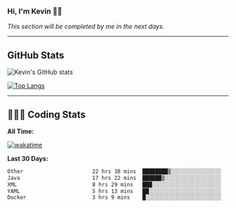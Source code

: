 ### Hi, I'm Kevin 👋🏻

_This section will be completed by me in the next days._


--- 
## GitHub Stats
![Kevin's GitHub stats](https://github-readme-stats.vercel.app/api?username=kevin-kraus&show_icons=true&theme=dark)

[![Top Langs](https://github-readme-stats.vercel.app/api/top-langs/?username=kevin-kraus&layout=compact&theme=dark)]()

---
## 🧑🏻‍💻 Coding Stats

**All Time:**

[![wakatime](https://wakatime.com/badge/user/2ee1869b-72a2-4c21-b5f7-e95432f5a1cf.svg?style=flat)](https://wakatime.com/@2ee1869b-72a2-4c21-b5f7-e95432f5a1cf)

**Last 30 Days:**

<!--START_SECTION:waka-->

```txt
Other                      22 hrs 38 mins  ████████▒░░░░░░░░░░░░░░░░   33.44 %
Java                       17 hrs 22 mins  ██████▒░░░░░░░░░░░░░░░░░░   25.66 %
XML                        8 hrs 29 mins   ███░░░░░░░░░░░░░░░░░░░░░░   12.53 %
YAML                       5 hrs 13 mins   ██░░░░░░░░░░░░░░░░░░░░░░░   07.71 %
Docker                     3 hrs 9 mins    █░░░░░░░░░░░░░░░░░░░░░░░░   04.65 %
```

<!--END_SECTION:waka-->
